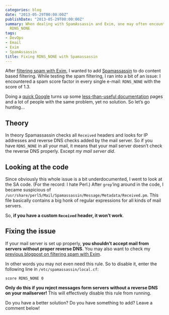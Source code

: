 ```yaml
---
categories: blog
date: "2013-05-29T00:00:00Z"
publishDate: "2013-05-29T00:00:00Z"
summary: When dealing with SpamAssassin and Exim, one may often encounter a mysterious
  RDNS_NONE
tags:
- DevOps
- Email
- Exim
- SpamAssassin
title: Fixing RDNS_NONE with Spamassassin
---
```


After [filtering spam with Exim](/blog/filtering-spam-with-exim-only/), I wanted to add [Spamassassin](http://spamassassin.apache.org/) to do content based filtering. While testing the spam filtering, I ran into a bit of an issue: I encountered a spam score factor in every single e-mail: `RDNS_NONE` with the score of 1.3.

Doing a [quick Google](http://www.google.com/?q=RDNS_NONE) turns up some [less-than-useful documentation](http://wiki.apache.org/spamassassin/Rules/RDNS_NONE) pages and a lot of people with the same problem, yet no solution. So let’s go hunting…

## Theory

In theory Spamassassin checks all `Received` headers and looks for IP addresses and reverse DNS checks added by the mail server. So if you have `RDNS_NONE` in all your mail, it means that your mail server doesn’t check the reverse DNS properly. Except _my mail server did_.

## Looking at the code

Since obviously this whole issue is a bit underdocumented, I went to look at the SA code. (For the record: I hate Perl.) After `grep`‘ing around in the code, I became suspicious of `/usr/share/perl5/Mail/Spamassassin/Message/Metadata/Received.pm`. This file basically contains a big honk of regular expressions for all kinds of mail servers.

So, **if you have a custom `Received` header, it won’t work**.

## Fixing the issue

If your mail server is set up properly, **you shouldn’t accept mail from servers without proper reverse DNS**. You may also want to check my [previous blogpost on filtering spam with Exim](/blog/filtering-spam-with-exim-only/).

In other words you may not even need this rule. So to disable it, enter the following line in `/etc/spamassassin/local.cf`:

```
score RDNS_NONE 0
```

**Only do this if you reject messages form servers without a reverse DNS on your mailserver!** This will effectively disable this rule from running.

Do you have a better solution? Do you have something to add? Leave a comment below!
